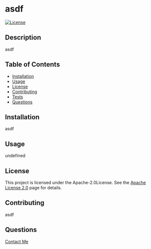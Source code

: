 # asdf

  [![License](https://img.shields.io/badge/License-Apache%202.0-blue.svg)](https://opensource.org/licenses/Apache-2.0)

  ## Description
  
  asdf

  ## Table of Contents

  - [Installation](#installation)
  - [Usage](#usage)
  - [License](#license)
  - [Contributing](#contributing)
  - [Tests](#tests)
  - [Questions](#questions)

  ## Installation

  asdf

  ## Usage

  undefined

  ## License 
This project is licensed under the Apache-2.0License. See the [Apache License 2.0](https://opensource.org/licenses/Apache-2.0) page for details.


  ## Contributing

  asdf

  ## Questions

  [Contact Me](https://github.com/EnchantedMoth)

